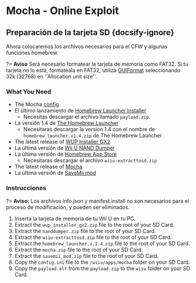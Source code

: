 # Mocha - Online Exploit

## Preparación de la tarjeta SD {docsify-ignore}

Ahora colocaremos los archivos necesarios para el CFW y algunas funciones homebrew.

?> **Aviso** Será necesario formatear la tarjeta de memoria como FAT32. Si tu tarjeta no lo está, formatéala en FAT32, utiliza [GUIFormat](http://www.ridgecrop.demon.co.uk/index.htm?guiformat.htm) seleccionando 32k (32768) en ''Allocation unit size''.

### What You Need

- The Mocha <a href="docs/files/config.ini" download>config</a>
- El último lanzamiento de [Homebrew Launcher Installer](https://github.com/wiiu-env/homebrew_launcher_installer/releases/latest)
  - Necesitas descargar el archivo llamado `payload.zip`.
- La versión 1.4 de [The Homebrew Launcher](https://github.com/dimok789/homebrew_launcher/releases/tag/1.4)
  - Necesitaras descargar la version 1.4 con el nombre de `homebrew_launcher.v1.4.zip` de The Homebrew Launcher
- The latest release of [WUP Installer GX2](http://wiiubru.com/appstore/zips/wup_installer_gx2.zip)
- La última versión de [Wii U NAND Dumper](https://github.com/koolkdev/wiiu-nanddumper/releases/latest)
- La última versión de [Homebrew App Store](https://github.com/vgmoose/hbas/releases/latest)
  - Necesitaras descargar el archivo `wiiu-extracttosd.zip`
- The latest release of [Mocha](https://www.wiiubru.com/appstore/zips/mocha.zip)
- La última versión de <a href="docs/files/savemii_mod.zip" download>SaveMii mod</a>

### Instrucciones

?> **Aviso:** Los archivos info.json y manifest.install no son necesarios para el proceso de modificación, y pueden ser eliminados.

1. Inserta la tarjeta de memoria de tu Wii U en tu PC.
1. Extract the `wup_installer_gx2.zip` file to the root of your SD Card.
1. Extract the `nanddumper.zip` file to the root of your SD Card.
1. Extract the `wiiu-extracttosd.zip` file to the root of your SD Card.
1. Extract the `homebrew_launcher.v.1.4.zip` file to the root of your SD Card.
1. Extract the `mocha.zip` file to the root of your SD Card.
1. Extract the `savemii_mod.zip` file to the root of your SD Card.
1. Copy the `config.ini` file to the `/wiiu/apps/mocha` folder on your SD Card.
1. Copy the `payload.elf` from the `payload.zip` to the `wiiu` folder on your SD Card.